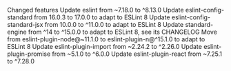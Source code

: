 Changed features
Update eslint from ~7.18.0 to ^8.13.0
Update eslint-config-standard from 16.0.3 to 17.0.0 to adapt to ESLint 8
Update eslint-config-standard-jsx from 10.0.0 to ^11.0.0 to adapt to ESLint 8
Update standard-engine from ^14 to ^15.0.0 to adapt to ESLint 8, see its CHANGELOG
Move from eslint-plugin-node@~11.1.0 to eslint-plugin-n@^15.1.0 to adapt to ESLint 8
Update eslint-plugin-import from ~2.24.2 to ^2.26.0
Update eslint-plugin-promise from ~5.1.0 to ^6.0.0
Update eslint-plugin-react from ~7.25.1 to ^7.28.0